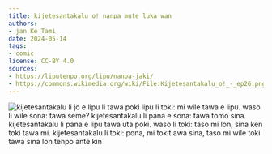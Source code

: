 ```yaml
---
title: kijetesantakalu o! nanpa mute luka wan
authors:
- jan Ke Tami
date: 2024-05-14
tags:
- comic
license: CC-BY 4.0
sources:
- https://liputenpo.org/lipu/nanpa-jaki/
- https://commons.wikimedia.org/wiki/File:Kijetesantakalu_o!_-_ep26.png
---
```


![kijetesantakalu li jo e lipu li tawa poki lipu li toki: mi wile tawa e lipu. waso li wile sona: tawa seme? kijetesantakalu li pana e sona: tawa tomo sina. kijetesantakalu li pana e lipu tawa uta poki. waso li toki: taso mi lon, sina ken toki tawa mi. kijetesantakalu li toki: pona, mi tokit awa sina, taso mi wile toki tawa sina lon tenpo ante kin](https://upload.wikimedia.org/wikipedia/commons/a/a0/Kijetesantakalu_o%21_-_ep26.png)